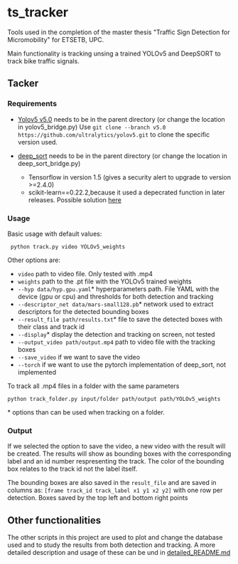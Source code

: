 # ts_tracker

Tools used in the completion of the master thesis "Traffic Sign Detection for Micromobility" for ETSETB, UPC.

Main functionality is tracking unsing a trained YOLOv5 and DeepSORT to track bike traffic signals.

## Tacker

### Requirements

- [Yolov5 v5.0](https://github.com/ultralytics/yolov5) needs to be in the parent directory (or change the location in yolov5_bridge.py)
Use ```git clone --branch v5.0 https://github.com/ultralytics/yolov5.git``` to clone the specific version used.



- [deep_sort](https://github.com/nwojke/deep_sort) needs to be in the parent directory (or change the location in deep_sort_bridge.py)
     - Tensorflow in version 1.5 (gives a security alert to upgrade to version >=2.4.0)
     - scikit-learn==0.22.2,because it used a depecrated function in later releases. Possible solution [here](https://stackoverflow.com/questions/62390517/no-module-named-sklearn-utils-linear-assignment)

### Usage

Basic usage with default values:

``` python track.py video YOLOv5_weights```

Other options are:

- ```video``` path to video file. Only tested with .mp4
- ```weights``` path to the .pt file with the YOLOv5 trained weights
- ```--hyp data/hyp.gpu.yaml```* hyperparameters path. File YAML with the device (gpu or cpu) and thresholds for both detection and tracking
- ```--descriptor_net data/mars-small128.pb```* network used to extract descriptors for the detected bounding boxes
- ```--result_file path/results.txt```* file to save the detected boxes with their class and track id
- ```--display```* display the detection and tracking on screen, not tested
- ```--output_video path/output.mp4``` path to video file with the tracking boxes
- ```--save_video``` if we want to save the video
- ```--torch``` if we want to use the pytorch implementation of deep_sort, not implemented

To track all .mp4 files in a folder with the same parameters

``` python track_folder.py input/folder path/output path/YOLOv5_weights ```

\* options than can be used when tracking on a folder.

### Output

If we selected the option to save the video, a new video with the result will be created. The results will show as bounding boxes with the corresponding label and an id number respresenting the track. The color of the bounding box relates to the track id not the label itself.

The bounding boxes are also saved in the ```result_file``` and are saved in columns as: ```[frame track_id track_label x1 y1 x2 y2]``` with one row per detection. Boxes saved by the top left and bottom right points 


## Other functionalities

The other scripts in this project are used to plot and change the database used and to study the results from both detection and tracking. A more detailed description and usage of these can be und in [detailed_README.md](./detailed_README.md)
